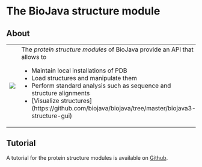 # The BioJava structure module

## About
<table>
    <tr>
        <td>
            <img src="https://raw.github.com/biojava/biojava3-tutorial/tree/master/structure/img/4hhb_jmol.png"/>
        </td>
        <td>
            The <i>protein structure modules</i> of BioJava provide an API that allows to 
            <ul>
                <li>Maintain local installations of PDB</li>
                <li>Load structures and manipulate them</li>
                <li>Perform standard analysis such as sequence and structure alignments</li>
                <li>[Visualize structures](https://github.com/biojava/biojava/tree/master/biojava3-structure-gui)</li>
            </ul>
        </td>
    </tr>
</table>  

## Tutorial

A tutorial for the protein structure modules is available on [Github](https://github.com/biojava/biojava3-tutorial/tree/master/structure).